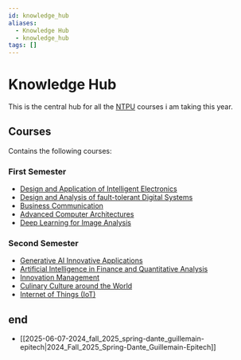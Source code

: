 ```yaml
---
id: knowledge_hub
aliases:
  - Knowledge Hub
  - knowledge_hub
tags: []
---
```


# Knowledge Hub

This is the central hub for all the [NTPU](2024-09-14-ntpu.md) courses i am taking this year.

## Courses

Contains the following courses:

### First Semester

- [Design and Application of Intelligent Electronics](2024-09-09-design_and_application_of_intelligent_electronics.md)
- [Design and Analysis of fault-tolerant Digital Systems](2024-09-10-design-and-analysis-of-fault-tolerant-digital-systems.md)
- [Business Communication](2024-09-10-business-communication.md)
- [Advanced Computer Architectures](2024-09-10-advanced-computer-architectures.md)
- [Deep Learning for Image Analysis](2024-09-18-deep-learning-for-image-analysis.md)

### Second Semester

- [Generative AI Innovative Applications](2025-02-18-generative-ai-innovative-applications.md)
- [Artificial Intelligence in Finance and Quantitative Analysis](2025-02-18-artificial-intelligence-in-finance-and-quantitative-analysis.md)
- [Innovation Management](2025-02-26-innovation-management.md)
- [Culinary Culture around the World](2025-02-27-culinary-culture-around-the-world.md)
- [Internet of Things (IoT)](2025-03-23-internet-of-things-%28iot%29.md)

## end

- [[2025-06-07-2024_fall_2025_spring-dante_guillemain-epitech|2024_Fall_2025_Spring-Dante_Guillemain-Epitech]]
